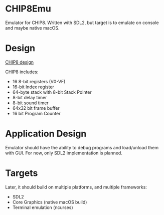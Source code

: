 # CHIP8Emu
Emulator for CHIP8. Written with SDL2, but target is to emulate on console and maybe native macOS.

# Design
[CHIP8 design](https://www.cs.columbia.edu/~sedwards/classes/2016/4840-spring/designs/Chip8.pdf)

CHIP8 includes:
- 16 8-bit registers (V0-VF)
- 16-bit Index register
- 64-byte stack with 8-bit Stack Pointer
- 8-bit delay timer
- 8-bit sound timer
- 64x32 bit frame buffer
- 16 bit Program Counter

# Application Design
Emulator should have the ability to debug programs and load/unload them with GUI.
For now, only SDL2 implementation is planned.

# Targets
Later, it should build on multiple platforms, and multiple frameworks:
- SDL2
- Core Graphics (native macOS build)
- Terminal emulation (ncurses)